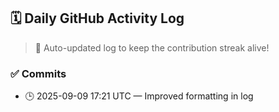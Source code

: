 ## 🗓️ Daily GitHub Activity Log

> 🤖 Auto-updated log to keep the contribution streak alive!

### ✅ Commits

- 🕒 2025-09-09 17:21 UTC — Improved formatting in log

